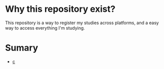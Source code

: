 # Why this repository exist?

This repository is a way to register my studies across platforms, and a easy way to access everything I'm studying.

# Sumary
- [c](./c)
